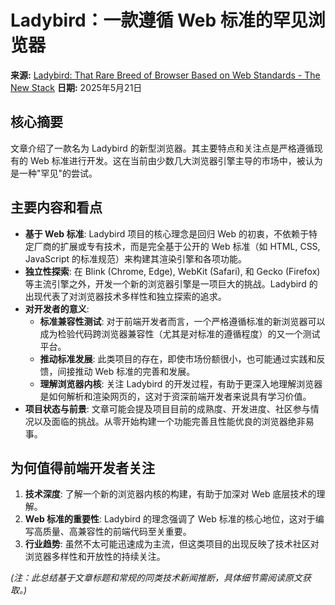 # Ladybird：一款遵循 Web 标准的罕见浏览器

**来源:** [Ladybird: That Rare Breed of Browser Based on Web Standards - The New Stack](https://thenewstack.io/frontend-development/)
**日期:** 2025年5月21日

## 核心摘要

文章介绍了一款名为 Ladybird 的新型浏览器。其主要特点和关注点是严格遵循现有的 Web 标准进行开发。这在当前由少数几大浏览器引擎主导的市场中，被认为是一种"罕见"的尝试。

## 主要内容和看点

*   **基于 Web 标准**: Ladybird 项目的核心理念是回归 Web 的初衷，不依赖于特定厂商的扩展或专有技术，而是完全基于公开的 Web 标准（如 HTML, CSS, JavaScript 的标准规范）来构建其渲染引擎和各项功能。
*   **独立性探索**: 在 Blink (Chrome, Edge), WebKit (Safari), 和 Gecko (Firefox) 等主流引擎之外，开发一个新的浏览器引擎是一项巨大的挑战。Ladybird 的出现代表了对浏览器技术多样性和独立探索的追求。
*   **对开发者的意义**:
    *   **标准兼容性测试**: 对于前端开发者而言，一个严格遵循标准的新浏览器可以成为检验代码跨浏览器兼容性（尤其是对标准的遵循程度）的又一个测试平台。
    *   **推动标准发展**: 此类项目的存在，即使市场份额很小，也可能通过实践和反馈，间接推动 Web 标准的完善和发展。
    *   **理解浏览器内核**: 关注 Ladybird 的开发过程，有助于更深入地理解浏览器是如何解析和渲染网页的，这对于资深前端开发者来说具有学习价值。
*   **项目状态与前景**: 文章可能会提及项目目前的成熟度、开发进度、社区参与情况以及面临的挑战。从零开始构建一个功能完善且性能优良的浏览器绝非易事。

## 为何值得前端开发者关注

1.  **技术深度**: 了解一个新的浏览器内核的构建，有助于加深对 Web 底层技术的理解。
2.  **Web 标准的重要性**: Ladybird 的理念强调了 Web 标准的核心地位，这对于编写高质量、高兼容性的前端代码至关重要。
3.  **行业趋势**: 虽然不太可能迅速成为主流，但这类项目的出现反映了技术社区对浏览器多样性和开放性的持续关注。

*(注：此总结基于文章标题和常规的同类技术新闻推断，具体细节需阅读原文获取。)* 